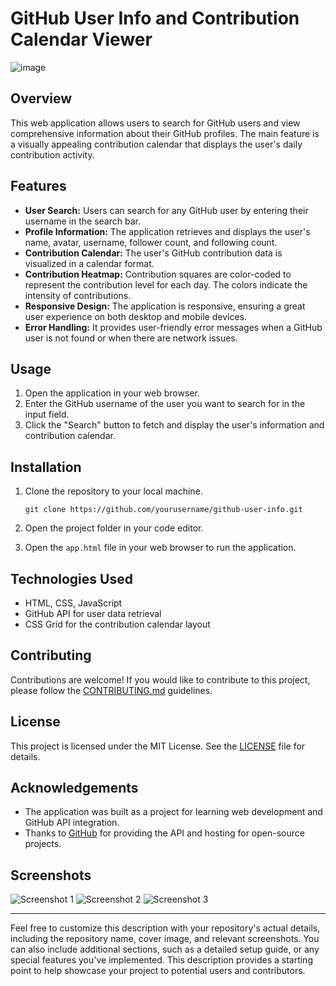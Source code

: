 # GitHub User Info and Contribution Calendar Viewer

![image](https://github.com/PawanSirsat/Github-Contribution-Graph-API/assets/48860105/de85e379-eabe-4757-aae6-8de38f2e687a)


## Overview

This web application allows users to search for GitHub users and view comprehensive information about their GitHub profiles. The main feature is a visually appealing contribution calendar that displays the user's daily contribution activity.

## Features

- **User Search:** Users can search for any GitHub user by entering their username in the search bar.
- **Profile Information:** The application retrieves and displays the user's name, avatar, username, follower count, and following count.
- **Contribution Calendar:** The user's GitHub contribution data is visualized in a calendar format.
- **Contribution Heatmap:** Contribution squares are color-coded to represent the contribution level for each day. The colors indicate the intensity of contributions.
- **Responsive Design:** The application is responsive, ensuring a great user experience on both desktop and mobile devices.
- **Error Handling:** It provides user-friendly error messages when a GitHub user is not found or when there are network issues.

## Usage

1. Open the application in your web browser.
2. Enter the GitHub username of the user you want to search for in the input field.
3. Click the "Search" button to fetch and display the user's information and contribution calendar.

## Installation

1. Clone the repository to your local machine.
   ```
   git clone https://github.com/yourusername/github-user-info.git
   ```

2. Open the project folder in your code editor.

3. Open the `app.html` file in your web browser to run the application.

## Technologies Used

- HTML, CSS, JavaScript
- GitHub API for user data retrieval
- CSS Grid for the contribution calendar layout

## Contributing

Contributions are welcome! If you would like to contribute to this project, please follow the [CONTRIBUTING.md](CONTRIBUTING.md) guidelines.

## License

This project is licensed under the MIT License. See the [LICENSE](LICENSE) file for details.

## Acknowledgements

- The application was built as a project for learning web development and GitHub API integration.
- Thanks to [GitHub](https://github.com) for providing the API and hosting for open-source projects.

## Screenshots

![Screenshot 1](screenshot1.png)
![Screenshot 2](screenshot2.png)
![Screenshot 3](screenshot3.png)

---

Feel free to customize this description with your repository's actual details, including the repository name, cover image, and relevant screenshots. You can also include additional sections, such as a detailed setup guide, or any special features you've implemented. This description provides a starting point to help showcase your project to potential users and contributors.
